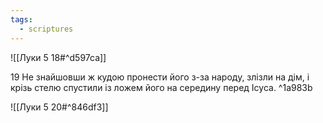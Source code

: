 ```yaml
---
tags:
  - scriptures
---
```


![[Луки 5 18#^d597ca]]

19 Не знайшовши ж кудою пронести його з-за народу, злізли на дім, і крізь стелю спустили із ложем його на середину перед Ісуса. ^1a983b

![[Луки 5 20#^846df3]]